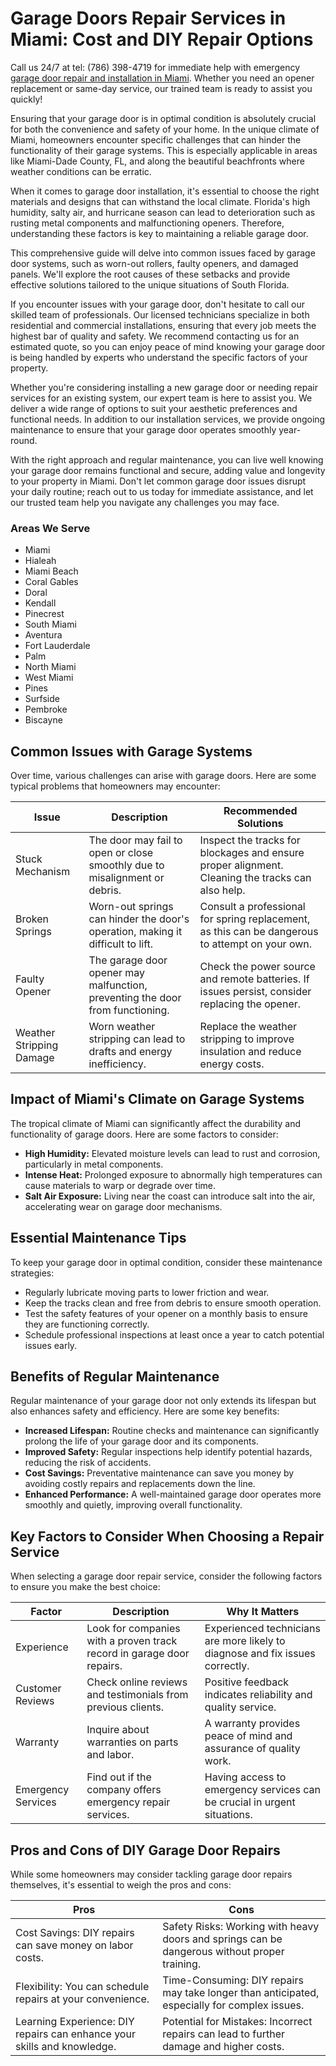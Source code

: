 # Garage Doors Repair Services in Miami: Cost and DIY Repair Options

Call us 24/7 at tel: (786) 398-4719 for immediate help with emergency [garage door repair and installation in Miami](https://olympusgaragedoorrepair.com/miami-gardens.php). Whether you need an opener replacement or same-day service, our trained team is ready to assist you quickly!

Ensuring that your garage door is in optimal condition is absolutely crucial for both the convenience and safety of your home. In the unique climate of Miami, homeowners encounter specific challenges that can hinder the functionality of their garage systems. This is especially applicable in areas like Miami-Dade County, FL, and along the beautiful beachfronts where weather conditions can be erratic.

When it comes to garage door installation, it's essential to choose the right materials and designs that can withstand the local climate. Florida's high humidity, salty air, and hurricane season can lead to deterioration such as rusting metal components and malfunctioning openers. Therefore, understanding these factors is key to maintaining a reliable garage door.

This comprehensive guide will delve into common issues faced by garage door systems, such as worn-out rollers, faulty openers, and damaged panels. We'll explore the root causes of these setbacks and provide effective solutions tailored to the unique situations of South Florida.

If you encounter issues with your garage door, don't hesitate to call our skilled team of professionals. Our licensed technicians specialize in both residential and commercial installations, ensuring that every job meets the highest bar of quality and safety. We recommend contacting us for an estimated quote, so you can enjoy peace of mind knowing your garage door is being handled by experts who understand the specific factors of your property.

Whether you're considering installing a new garage door or needing repair services for an existing system, our expert team is here to assist you. We deliver a wide range of options to suit your aesthetic preferences and functional needs. In addition to our installation services, we provide ongoing maintenance to ensure that your garage door operates smoothly year-round.

With the right approach and regular maintenance, you can live well knowing your garage door remains functional and secure, adding value and longevity to your property in Miami. Don't let common garage door issues disrupt your daily routine; reach out to us today for immediate assistance, and let our trusted team help you navigate any challenges you may face.

### Areas We Serve
- Miami
- Hialeah
- Miami Beach
- Coral Gables
- Doral
- Kendall
- Pinecrest
- South Miami
- Aventura
- Fort Lauderdale
- Palm
- North Miami
- West Miami
- Pines
- Surfside
- Pembroke
- Biscayne

## Common Issues with Garage Systems
Over time, various challenges can arise with garage doors. Here are some typical problems that homeowners may encounter:

| Issue                | Description                                                          | Recommended Solutions                                            |
|----------------------|----------------------------------------------------------------------|----------------------------------------------------------------|
| Stuck Mechanism      | The door may fail to open or close smoothly due to misalignment or debris. | Inspect the tracks for blockages and ensure proper alignment. Cleaning the tracks can also help. |
| Broken Springs       | Worn-out springs can hinder the door's operation, making it difficult to lift. | Consult a professional for spring replacement, as this can be dangerous to attempt on your own. |
| Faulty Opener        | The garage door opener may malfunction, preventing the door from functioning. | Check the power source and remote batteries. If issues persist, consider replacing the opener. |
| Weather Stripping Damage | Worn weather stripping can lead to drafts and energy inefficiency. | Replace the weather stripping to improve insulation and reduce energy costs. |

## Impact of Miami's Climate on Garage Systems
The tropical climate of Miami can significantly affect the durability and functionality of garage doors. Here are some factors to consider:
- **High Humidity:** Elevated moisture levels can lead to rust and corrosion, particularly in metal components.
- **Intense Heat:** Prolonged exposure to abnormally high temperatures can cause materials to warp or degrade over time.
- **Salt Air Exposure:** Living near the coast can introduce salt into the air, accelerating wear on garage door mechanisms.

## Essential Maintenance Tips
To keep your garage door in optimal condition, consider these maintenance strategies:
- Regularly lubricate moving parts to lower friction and wear.
- Keep the tracks clean and free from debris to ensure smooth operation.
- Test the safety features of your opener on a monthly basis to ensure they are functioning correctly.
- Schedule professional inspections at least once a year to catch potential issues early.

## Benefits of Regular Maintenance
Regular maintenance of your garage door not only extends its lifespan but also enhances safety and efficiency. Here are some key benefits:
- **Increased Lifespan:** Routine checks and maintenance can significantly prolong the life of your garage door and its components.
- **Improved Safety:** Regular inspections help identify potential hazards, reducing the risk of accidents.
- **Cost Savings:** Preventative maintenance can save you money by avoiding costly repairs and replacements down the line.
- **Enhanced Performance:** A well-maintained garage door operates more smoothly and quietly, improving overall functionality.

## Key Factors to Consider When Choosing a Repair Service
When selecting a garage door repair service, consider the following factors to ensure you make the best choice:

| Factor              | Description                                                       | Why It Matters                                                |
|---------------------|-------------------------------------------------------------------|--------------------------------------------------------------|
| Experience           | Look for companies with a proven track record in garage door repairs. | Experienced technicians are more likely to diagnose and fix issues correctly. |
| Customer Reviews     | Check online reviews and testimonials from previous clients.      | Positive feedback indicates reliability and quality service.  |
| Warranty             | Inquire about warranties on parts and labor.                     | A warranty provides peace of mind and assurance of quality work. |
| Emergency Services    | Find out if the company offers emergency repair services.        | Having access to emergency services can be crucial in urgent situations. |

## Pros and Cons of DIY Garage Door Repairs
While some homeowners may consider tackling garage door repairs themselves, it's essential to weigh the pros and cons:

| Pros                     | Cons                                            |
|--------------------------|------------------------------------------------|
| Cost Savings: DIY repairs can save money on labor costs. | Safety Risks: Working with heavy doors and springs can be dangerous without proper training. |
| Flexibility: You can schedule repairs at your convenience. | Time-Consuming: DIY repairs may take longer than anticipated, especially for complex issues. |
| Learning Experience: DIY repairs can enhance your skills and knowledge. | Potential for Mistakes: Incorrect repairs can lead to further damage and higher costs. |
